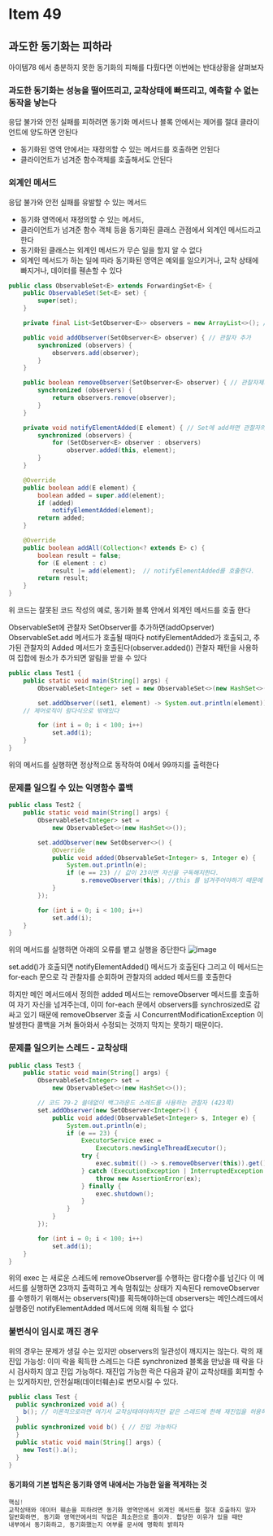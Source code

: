 # Item 49
## 과도한 동기화는 피하라
아이템78 에서 충분하지 못한 동기화의 피해를 다뤘다면 이번에는 반대상황을 살펴보자

### 과도한 동기화는 성능을 떨어뜨리고, 교착상태에 빠뜨리고, 예측할 수 없는 동작을 낳는다
응답 불가와 안전 실패를 피하려면 동기화 메서드나 블록 안에서는 제어를 절대 클라이언트에 양도하면 안된다
- 동기화된 영역 안에서는 재정의할 수 있는 메서드를 호출하면 안된다
- 클라이언트가 넘겨준 함수객체를 호출해서도 안된다

### 외계인 메서드
응답 불가와 안전 실패를 유발할 수 있는 메서드
- 동기화 영역에서 재정의할 수 있는 메서드,
- 클라이언트가 넘겨준 함수 객체 등을 동기화된 클래스 관점에서 외계인 메서드라고 한다
- 동기화된 클래스는 외계인 메서드가 무슨 일을 할지 알 수 없다
- 외계인 메서드가 하는 일에 따라 동기화된 영역은 예외를 일으키거나, 교착 상태에 빠지거나, 데이터를 휀손할 수 있다


```java
public class ObservableSet<E> extends ForwardingSet<E> {
    public ObservableSet(Set<E> set) {
        super(set);
    }

    private final List<SetObserver<E>> observers = new ArrayList<>(); // 관찰자리스트 보관

    public void addObserver(SetObserver<E> observer) { // 관찰자 추가
        synchronized (observers) {
            observers.add(observer);
        }
    }

    public boolean removeObserver(SetObserver<E> observer) { // 관찰자제거
        synchronized (observers) {
            return observers.remove(observer);
        }
    }

    private void notifyElementAdded(E element) { // Set에 add하면 관찰자의 added 메서드를 호출한다.
        synchronized (observers) {
            for (SetObserver<E> observer : observers)
                observer.added(this, element);
        }
    }

    @Override
    public boolean add(E element) {
        boolean added = super.add(element);
        if (added)
            notifyElementAdded(element);
        return added;
    }

    @Override
    public boolean addAll(Collection<? extends E> c) {
        boolean result = false;
        for (E element : c)
            result |= add(element);  // notifyElementAdded를 호출한다.
        return result;
    }
}
```
위 코드는 잘못된 코드 작성의 예로, 동기화 블록 안에서 외계인 메서드를 호출 한다

ObservableSet에 관찰자 SetObserver를 추가하면(addOpserver) ObservableSet.add 메서드가
호출될 때마다 notifyElementAdded가 호출되고, 추가된 관찰자의 Added 메서드가 호출된다(observer.added())
관찰자 패턴을 사용하여 집합에 원소가 추가되면 알림을 받을 수 있다

```java
public class Test1 {
    public static void main(String[] args) {
        ObservableSet<Integer> set = new ObservableSet<>(new HashSet<>());

        set.addObserver((set1, element) -> System.out.println(element)); // add 된 원소를 출력한다.
    // 제어로직이 람다식으로 밖에있다

        for (int i = 0; i < 100; i++)
            set.add(i);
    }
}
```
위의 메서드를 실행하면 정상적으로 동작하여 0에서 99까지를 출력한다


### 문제를 일으킬 수 있는 익명함수 콜백
```java
public class Test2 {
    public static void main(String[] args) {
        ObservableSet<Integer> set =
            new ObservableSet<>(new HashSet<>());

        set.addObserver(new SetObserver<>() {
            @Override
            public void added(ObservableSet<Integer> s, Integer e) {
                System.out.println(e);
                if (e == 23) // 값이 23이면 자신을 구독해지한다.
                    s.removeObserver(this); //this 를 넘겨주어야하기 때문에 람다로는 안됨.
            }
        });

        for (int i = 0; i < 100; i++)
            set.add(i);
    }
}
```
위의 메서드를 실행하면 아래의 오류를 뱉고 실행을 중단한다
![image](https://github.com/Ju-Yeongmin/effective_java_study/assets/110506500/727ba077-7ced-43bf-81c9-3b404a3447cb)

set.add()가 호출되면 notifyElementAdded() 메서드가 호출된다
그리고 이 메서드는 for-each 문으로 각 관찰자를 순회하며 관찰자의 added 메서드를 호출한다

하지만 메인 메서드에서 정의한 added 메서드는 removeObserver 메서드를 호출하여 자기 자신을 넘겨주는데,
이미 for-each 문에서 observers를 synchrosized로 감싸고 있기 때문에 removeObserver 호출 시
ConcurrentModificationException 이 발생한다 
콜백을 거쳐 돌아와서 수정되는 것까지 막지는 못하기 때문이다.

### 문제를 일으키는 스레드 - 교착상태

```java
public class Test3 {
    public static void main(String[] args) {
        ObservableSet<Integer> set =
            new ObservableSet<>(new HashSet<>());

        // 코드 79-2 쓸데없이 백그라운드 스레드를 사용하는 관찰자 (423쪽)
        set.addObserver(new SetObserver<Integer>() {
            public void added(ObservableSet<Integer> s, Integer e) {
                System.out.println(e);
                if (e == 23) {
                    ExecutorService exec =
                        Executors.newSingleThreadExecutor();
                    try {
                        exec.submit(() -> s.removeObserver(this)).get();
                    } catch (ExecutionException | InterruptedException ex) {
                        throw new AssertionError(ex);
                    } finally {
                        exec.shutdown();
                    }
                }
            }
        });

        for (int i = 0; i < 100; i++)
            set.add(i);
    }
}
```
위의 exec 는 새로운 스레드에 removeObserver를 수행하는 람다함수를 넘긴다
이 메서드를 실행하면 23까지 출력하고 계속 멈춰있는 상태가 지속된다
removeObserver를 수행하기 위해서는 observers(락)를 획득해야하는데 
observers는 메인스레드에서 실행중인 notifyElementAdded 메서드에 의해 획득될 수 없다


### 불변식이 임시로 깨진 경우
위의 경우는 문제가 생길 수는 있지만 observers의 일관성이 깨지지는 않는다.
락의 재진입 가능성: 이미 락을 획득한 스레드는 다른 synchronized 블록을 만났을 때 락을 다시 검사하지 않고 진입 가능하다.
재진입 가능한 락은 다음과 같이 교착상태를 회피할 수는 있게하지만, 안전실패(데이터훼손)로 변모시킬 수 있다.

```java
public class Test {
  public synchronized void a() {
    b(); // 이론적으로라면 여기서 교착상태여야하지만 같은 스레드에 한해 재진입을 허용하기 때문에 
  }
  public synchronized void b() { // 진입 가능하다
  }
  public static void main(String[] args) {
    new Test().a();
  }
}
```

#### 동기화의 기본 법칙은 동기화 영역 내에서는 가능한 일을 적게하는 것


```java
핵심!
교착상태와 데이터 훼손을 피하려면 동기화 영역안에서 외계인 메서드를 절대 호출하지 말자
일반화하면, 동기화 영역안에서의 작업은 최소한으로 줄이자. 합당한 이유가 있을 때만
내부에서 동기화하고, 동기화했는지 여부를 문서에 명확히 밝히자
```
